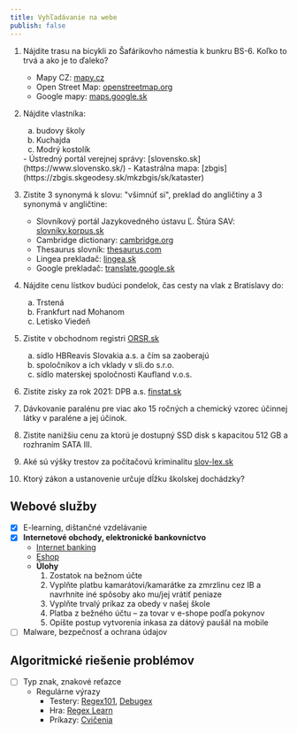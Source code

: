 ```yaml
---
title: Vyhľadávanie na webe
publish: false
---
```


1. Nájdite trasu na bicykli zo Šafárikovho námestia k bunkru BS-6. Koľko to trvá a ako je to ďaleko?
	- Mapy CZ: [mapy.cz](https://sk.mapy.cz/)
	- Open Street Map: [openstreetmap.org](https://www.openstreetmap.org/)
	- Google mapy: [maps.google.sk](https://www.google.com/maps/)

2. Nájdite vlastníka:
	<ol type="a">
	  <li>budovy školy</li>
	  <li>Kuchajda</li>
	  <li>Modrý kostolík</li>
	</ol>
	- Ústredný portál verejnej správy: [slovensko.sk](https://www.slovensko.sk/)
	- Katastrálna mapa: [zbgis](https://zbgis.skgeodesy.sk/mkzbgis/sk/kataster)
	
3. Zistite 3 synonymá k slovu: "všimnúť si", preklad do angličtiny a 3 synonymá v angličtine:
	- Slovníkový portál Jazykovedného ústavu Ľ. Štúra SAV: [slovniky.korpus.sk](https://slovnik.juls.savba.sk/)
	- Cambridge dictionary: [cambridge.org](https://dictionary.cambridge.org/)
	- Thesaurus slovník: [thesaurus.com](https://www.thesaurus.com/)
	- Lingea prekladač: [lingea.sk](https://prekladac.lingea.sk/)
	- Google prekladač: [translate.google.sk](https://translate.google.sk/)

4. Nájdite cenu lístkov budúci pondelok, čas cesty na vlak z Bratislavy do:
	<ol type="a">
	  <li>Trstená</li>
	  <li>Frankfurt nad Mohanom</li>
	  <li>Letisko Viedeň</li>
	</ol>

5. Zistite v obchodnom registri [ORSR.sk](https://www.orsr.sk/)
   <ol type="a">
	  <li>sídlo HBReavis Slovakia a.s. a čím sa zaoberajú</li>
	  <li>spoločníkov a ich vklady v sli.do s.r.o.</li>
	  <li>sídlo materskej spoločnosti Kaufland v.o.s.</li>
	</ol>
6. Zistite zisky za rok 2021: DPB a.s. [finstat.sk](https://www.finstat.sk/)
7. Dávkovanie paralénu pre viac ako 15 ročných a chemický vzorec účinnej látky v
paraléne a jej účinok.
8. Zistite nanižšiu cenu za ktorú je dostupný SSD disk s kapacitou 512 GB a rozhraním SATA III.
9. Aké sú výšky trestov za počítačovú kriminalitu [slov-lex.sk](https://www.slov-lex.sk/)
10. Ktorý zákon a ustanovenie určuje dĺžku školskej dochádzky?



## Webové služby

- [x] E-learning, dištančné vzdelávanie
- [x] **Internetové obchody, elektronické bankovníctvo**
    - [Internet banking](https://app.vub.sk/inbizdemo/inbiz.html)
    - [Eshop](https://de8.webroyal.sk/)
    - **Úlohy**
        1. Zostatok na bežnom účte
        2. Vyplňte platbu kamarátovi/kamarátke za zmrzlinu cez IB a navrhnite iné spôsoby ako mu/jej vrátiť peniaze
        3. Vyplňte trvalý príkaz za obedy v našej škole
        4. Platba z bežného účtu – za tovar v e-shope podľa pokynov
        5. Opíšte postup vytvorenia inkasa za dátový paušál na mobile
- [ ] Malware, bezpečnosť a ochrana údajov

## Algoritmické riešenie problémov

- [ ] Typ znak, znakové reťazce
    - Regulárne výrazy
        - Testery: [Regex101](https://regex101.com/), [Debugex](https://www.debuggex.com/)
        - Hra: [Regex Learn](https://regexlearn.com/cs-cz)
        - Príkazy: [Cvičenia](https://www.viemeinformatiku.sk/cvicenia-regularne-vyrazy-skupiny-znakov)
